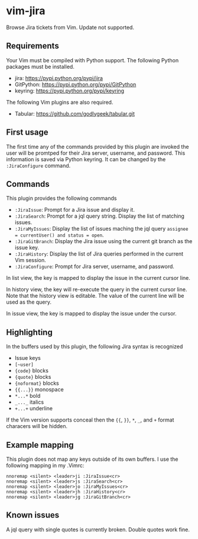 # vim-jira

Browse Jira tickets from Vim.  Update not supported.

## Requirements

Your Vim must be compiled with Python support.  The following Python packages
must be installed.
* jira: https://pypi.python.org/pypi/jira
* GitPython: https://pypi.python.org/pypi/GitPython
* keyring: https://pypi.python.org/pypi/keyring

The following Vim plugins are also required.
* Tabular: https://github.com/godlygeek/tabular.git

## First usage

The first time any of the commands provided by this plugin are invoked the
user will be promtped for their Jira server, username, and password.  This
information is saved via Python keyring.  It can be changed by the
`:JiraConfigure` command.

## Commands

This plugin provides the following commands

* `:JiraIssue`: Prompt for a Jira issue and display it.
* `:JiraSearch`: Prompt for a jql query string.  Display the list of matching issues.
* `:JiraMyIssues`: Display the list of issues maching the jql query `assignee = currentUser() and status = open`.
* `:JiraGitBranch`: Display the Jira issue using the current git branch as the issue key.
* `:JiraHistory`: Display the list of Jira queries performed in the current Vim session.
* `:JiraConfigure`: Prompt for Jira server, username, and password.

In list view, the <cr> key is mapped to display the issue in the current
cursor line.

In history view, the <cr> key will re-execute the query in the current cursor
line.  Note that the history view is editable.  The value of the current line
will be used as the query.

In issue view, the <cr> key is mapped to display the issue under the cursor.

## Highlighting

In the buffers used by this plugin, the following Jira syntax is recognized

* Issue keys
* `[~user]`
* `{code}` blocks
* `{quote}` blocks
* `{noformat}` blocks
* `{{...}}` monospace
* `*...*` bold
* `_..._` italics
* `+...+` underline

If the Vim version supports conceal then the `{{`, `}}`, `*`, `_`, and `+`
format characers will be hidden.

## Example mapping

This plugin does not map any keys outside of its own buffers.  I use the
following mapping in my .Vimrc:

    nnoremap <silent> <leader>ji :JiraIssue<cr>
    nnoremap <silent> <leader>js :JiraSearch<cr>
    nnoremap <silent> <leader>jo :JiraMyIssues<cr>
    nnoremap <silent> <leader>jh :JiraHistory<cr>
    nnoremap <silent> <leader>jg :JiraGitBranch<cr>

## Known issues

A jql query with single quotes is currently broken.  Double quotes work fine.


